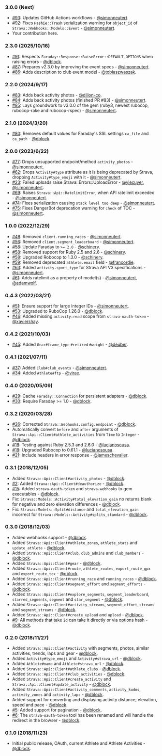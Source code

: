### 3.0.0 (Next)

* [#93](https://github.com/dblock/strava-ruby-client/pull/93): Updates GitHub Actions workflows - [@simonneutert](https://github.com/simonneutert).
* [#92](https://github.com/dblock/strava-ruby-client/pull/92): Fixes `Hashie::Trash` serialization warning for `object_id` of `Strava::Webhooks::Models::Event` - [@simonneutert](https://github.com/simonneutert).
* Your contribution here.

### 2.3.0 (2025/10/16)

* [#91](https://github.com/dblock/strava-ruby-client/pull/91): Respects `Faraday::Response::RaiseError::DEFAULT_OPTIONS` when raising errors - [@dblock](https://github.com/dblock).
* [#87](https://github.com/dblock/strava-ruby-client/pull/87): Prepares v2.3.0 by improving the event specs - [@simonneutert](https://github.com/simonneutert).
* [#86](https://github.com/dblock/strava-ruby-client/pull/86): Adds description to club event model - [@tobiaszwaszak](https://github.com/tobiaszwaszak).

### 2.2.0 (2024/9/17)

* [#83](https://github.com/dblock/strava-ruby-client/pull/83): Adds back activity photos - [@dillon-co](https://github.com/dillon-co).
* [#84](https://github.com/dblock/strava-ruby-client/pull/84): Adds back activity photos (finished PR #83) - [@simonneutert](https://github.com/simonneutert).
* [#85](https://github.com/dblock/strava-ruby-client/pull/85): Lays groundwork to v3.0.0 of the gem (ruby3, newest rubocop, rubocop-rake and rubocop-rspec) - [@simonneutert](https://github.com/simonneutert).

### 2.1.0 (2024/3/20)

* [#80](https://github.com/dblock/strava-ruby-client/pull/80): Removes default values for Faraday's SSL settings `ca_file` and `ca_path` - [@dblock](https://github.com/dblock).

### 2.0.0 (2023/6/22)

* [#77](https://github.com/dblock/strava-ruby-client/pull/77): Drops unsupported endpoint/method `activity_photos` - [@simonneutert](https://github.com/simonneutert).
* [#62](https://github.com/dblock/strava-ruby-client/pull/68): Drops `Activity#type` attribute as it is being deprecated by Strava, dropping `Activity#type_emoji` with it - [@simonneutert](https://github.com/simonneutert).
* [#23](https://github.com/dblock/strava-ruby-client/pull/23): Failed uploads raise Strava::Errors::UploadError - [@ylecuyer](https://github.com/ylecuyer), [@simonneutert](https://github.com/simonneutert).
* [#69](https://github.com/dblock/strava-ruby-client/pull/69): Raises `Strava::Api::RatelimitError`, when API ratelimit exceeded - [@simonneutert](https://github.com/simonneutert).
* [#74](https://github.com/dblock/strava-ruby-client/pull/74): Fixes serialization causing `stack level too deep` - [@simonneutert](https://github.com/simonneutert).
* [#75](https://github.com/dblock/strava-ruby-client/pull/75): Fixes DangerBot deprecation warning for `check` of TOC - [@simonneutert](https://github.com/simonneutert).

### 1.0.0 (2022/12/29)

* [#48](https://github.com/dblock/strava-ruby-client/pull/55): Removed `client.running_races` - [@simonneutert](https://github.com/simonneutert).
* [#56](https://github.com/dblock/strava-ruby-client/pull/56): Removed `client.segment_leaderboard` - [@simonneutert](https://github.com/simonneutert).
* [#58](https://github.com/dblock/strava-ruby-client/pull/58): Update Faraday to `>= 2.0` - [@schinery](https://github.com/schinery).
* [#58](https://github.com/dblock/strava-ruby-client/pull/58): Removed support for Ruby 2.5 and 2.6 - [@schinery](https://github.com/schinery).
* [#58](https://github.com/dblock/strava-ruby-client/pull/58): Upgraded Robocop to 1.3.0 - [@schinery](https://github.com/schinery).
* [#59](https://github.com/dblock/strava-ruby-client/pull/59): Removed deprecated `athlete.email` field - [@francordie](https://github.com/francordie).
* [#63](https://github.com/dblock/strava-ruby-client/pull/63): Added `activity.sport_type` for Strava API V3 specifications - [@simonneutert](https://github.com/simonneutert).
* [#61](https://github.com/dblock/strava-ruby-client/pull/61): Adds ratelimit as a property of model(s) - [@simonneutert](https://github.com/simonneutert), [@adamwolf](https://github.com/adamwolf).

### 0.4.3 (2022/03/21)

* [#51](https://github.com/dblock/strava-ruby-client/pull/51): Ensure support for large Integer IDs - [@simonneutert](https://github.com/simonneutert).
* [#53](https://github.com/dblock/strava-ruby-client/pull/53): Upgraded to RuboCop 1.26.0 - [@dblock](https://github.com/dblock).
* [#46](https://github.com/dblock/strava-ruby-client/pull/46): Added missing `activity:read` scope from `strava-oauth-token` - [@xaviershay](https://github.com/xaviershay).

### 0.4.2 (2021/10/03)

* [#45](https://github.com/dblock/strava-ruby-client/pull/45): Added `Gear#frame_type` `#retired` `#weight` - [@deuber](https://github.com/deuber).

### 0.4.1 (2021/07/11)

* [#37](https://github.com/dblock/strava-ruby-client/pull/38): Added `Club#club_events` - [@simonneutert](https://github.com/simonneutert).
* [#34](https://github.com/dblock/strava-ruby-client/pull/34): Added `Athlete#ftp` - [@virae](https://github.com/virae).

### 0.4.0 (2020/05/09)

* [#29](https://github.com/dblock/strava-ruby-client/pull/29): Cache `Faraday::Connection` for persistent adapters - [@dblock](https://github.com/dblock).
* [#30](https://github.com/dblock/strava-ruby-client/pull/30): Require Faraday >= 1.0 - [@dblock](https://github.com/dblock).

### 0.3.2 (2020/03/28)

* [#26](https://github.com/dblock/strava-ruby-client/pull/26): Corrected `Strava::Webhooks.config.endpoint` - [@dblock](https://github.com/dblock).
* Automatically convert `before` and `after` arguments of `Strava::Api::Client#athlete_activities` from `Time` to `Integer` - [@dblock](https://github.com/dblock).
* [#18](https://github.com/dblock/strava-ruby-client/pull/18): Testing against Ruby 2.5.3 and 2.6.0 - [@lucianosousa](https://github.com/lucianosousa).
* [#18](https://github.com/dblock/strava-ruby-client/pull/18): Upgraded Rubocop to 0.61.1 - [@lucianosousa](https://github.com/lucianosousa).
* [#21](https://github.com/dblock/strava-ruby-client/pull/21): Include headers in error response - [@jameschevalier](https://github.com/jameschevalier).

### 0.3.1 (2018/12/05)

* Added `Strava::Api::Client#activity_photos` - [@dblock](https://github.com/dblock).
* [#2](https://github.com/dblock/strava-ruby-client/issues/2): Added `Strava::Api::Client#deauthorize` - [@dblock](https://github.com/dblock).
* [#15](https://github.com/dblock/strava-ruby-client/issues/15): Added `strava-oauth-token` and `strava-webhooks` to gem executables - [@dblock](https://github.com/dblock).
* Fix: `Strava::Models::Activity#total_elevation_gain` no returns blank for negative and zero elevation differences - [@dblock](https://github.com/dblock).
* Fix: `Strava::Models::Split#distance` and `total_elevation_gain` incorrect for `Strava::Models::Activity#splits_standard` - [@dblock](https://github.com/dblock).

### 0.3.0 (2018/12/03)

* Added webhooks support - [@dblock](https://github.com/dblock).
* Added `Strava::Api::Client#athlete_zones`, `athlete_stats` and `update_athlete` - [@dblock](https://github.com/dblock).
* Added `Strava::Api::Client#club`, `club_admins` and `club_members` - [@dblock](https://github.com/dblock).
* Added `Strava::Api::Client#gear` - [@dblock](https://github.com/dblock).
* Added `Strava::Api::Client#route`, `athlete_routes`, `export_route_gpx` and `export_route_tcx`  - [@dblock](https://github.com/dblock).
* Added `Strava::Api::Client#running_race` and `running_races`  - [@dblock](https://github.com/dblock).
* Added `Strava::Api::Client#segment_effort` and `segment_efforts`  - [@dblock](https://github.com/dblock).
* Added `Strava::Api::Client#explore_segments`, `segment_leaderboard`, `starred_segments`, `segment` and `star_segment`  - [@dblock](https://github.com/dblock).
* Added `Strava::Api::Client#activity_streams`, `segment_effort_streams` and `segment_streams`  - [@dblock](https://github.com/dblock).
* Added `Strava::Api::Client#create_upload` and `upload` - [@dblock](https://github.com/dblock).
* [#9](https://github.com/dblock/strava-ruby-client/issues/9): All methods that take `id` can take it directly or via options hash - [@dblock](https://github.com/dblock).

### 0.2.0 (2018/11/27)

* Added `Strava::Api::Client#activity` with segments, photos, similar activities, trends, laps and gear - [@dblock](https://github.com/dblock).
* Added `Activity#type_emoji` and `Activity#strava_url` - [@dblock](https://github.com/dblock).
* Added `Athlete#name` and `Athlete#strava_url` - [@dblock](https://github.com/dblock).
* Added `Strava::Api::Client#athlete_clubs` - [@dblock](https://github.com/dblock).
* Added `Strava::Api::Client#club_activities` - [@dblock](https://github.com/dblock).
* Added `Strava::Api::Client#create_activity` and `Strava::Api::Client#update_activity` - [@dblock](https://github.com/dblock).
* Added `Strava::Api::Client#activity_comments`, `activity_kudos`, `activity_zones` and `activity_laps` - [@dblock](https://github.com/dblock).
* Added support for converting and displaying activity distance, elevation, speed and pace - [@dblock](https://github.com/dblock).
* [#5](https://github.com/dblock/strava-ruby-client/issues/5): Added support for pagination - [@dblock](https://github.com/dblock).
* [#6](https://github.com/dblock/strava-ruby-client/issues/6): The `strava-oauth-token` tool has been renamed and will handle the redirect in the browser - [@dblock](https://github.com/dblock).

### 0.1.0 (2018/11/23)

* Initial public release, OAuth, current Athlete and Athlete Activities - [@dblock](https://github.com/dblock).
